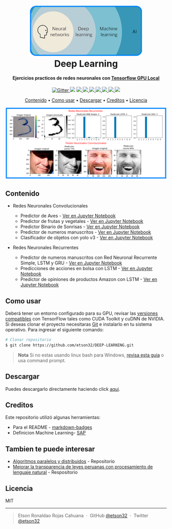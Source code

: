 <h1 align="center">
  <br>
  <a href="https://www.sap.com/insights/what-is-machine-learning.html"><img src="https://github.com/etson32/DEEP-LEARNING/blob/main/images/Deep%20Learning.png" alt="Markdownify" width="350"></a>
  <br>
  Deep Learning
  <br>
</h1>

<h4 align="center">Ejercicios practicos de redes neuronales con <a href="https://www.tensorflow.org/install/gpu" target="_blank">Tensorflow GPU Local</a></h4>

<p align="center">
  <a href="https://www.python.org/">
    <img src="https://img.shields.io/badge/python-3670A0?style=for-the-badge&logo=python&logoColor=ffdd54"
         alt="Gitter">
  </a>
  <a href="https://www.tensorflow.org/">
      <img src="https://img.shields.io/badge/TensorFlow-%23FF6F00.svg?style=for-the-badge&logo=TensorFlow&logoColor=white"></a>
  <a href="https://jupyter.org/">
      <img src="https://img.shields.io/badge/jupyter-%23FA0F00.svg?style=for-the-badge&logo=jupyter&logoColor=white">
  </a>
    <a href="https://keras.io/">
      <img src="https://img.shields.io/badge/Keras-%23D00000.svg?style=for-the-badge&logo=Keras&logoColor=white">
  </a>
  <a href="https://matplotlib.org/">
    <img src="https://img.shields.io/badge/Matplotlib-%23ffffff.svg?style=for-the-badge&logo=Matplotlib&logoColor=black">
  </a>
    <a href="https://numpy.org/">
    <img src="https://img.shields.io/badge/numpy-%23013243.svg?style=for-the-badge&logo=numpy&logoColor=white">
  </a>
    <a href="https://pandas.pydata.org/">
    <img src="https://img.shields.io/badge/pandas-%23150458.svg?style=for-the-badge&logo=pandas&logoColor=white">
  </a>
    <a href="https://scikit-learn.org/stable/">
    <img src="https://img.shields.io/badge/scikit--learn-%23F7931E.svg?style=for-the-badge&logo=scikit-learn&logoColor=white">
  </a>
    <a href="https://scipy.org/">
    <img src="https://img.shields.io/badge/SciPy-%230C55A5.svg?style=for-the-badge&logo=scipy&logoColor=%white">
  </a>
</p>

<p align="center">
  <a href="#contenido">Contenido</a> •
  <a href="#como-usar">Como usar</a> •
  <a href="#descargar">Descargar</a> •
  <a href="#creditos">Creditos</a> •
  <a href="#licencia">Licencia</a>
</p>

![screenshot](https://github.com/etson32/DEEP-LEARNING/blob/main/images/predictions.png)

## Contenido

* Redes Neuronales Convolucionales
  - Predictor de Aves - [Ver en Jupyter Notebook](https://github.com/etson32/DEEP-LEARNING/blob/main/Redes%20Neuronales%20Convolucionales/Clasificacion%20de%20Aves-Red%20Neuronal%20Convolucional.ipynb)
  - Predictor de frutas y vegetales - [Ver en Jupyter Notebook](https://github.com/etson32/DEEP-LEARNING/blob/main/Redes%20Neuronales%20Convolucionales/Clasificacion%20de%20Frutas%20y%20Vegetales%20-%20Red%20Neuronal%20Convolucional.ipynb)
  - Predictor Binario de Sonrisas - [Ver en Jupyter Notebook](https://github.com/etson32/DEEP-LEARNING/blob/main/Redes%20Neuronales%20Convolucionales/Clasificador%20Binario%20de%20Sonrisas-Red%20Neuronal%20Convolucional.ipynb)
  - Predictor de numeros manuscritos - [Ver en Jupyter Notebook](https://github.com/etson32/DEEP-LEARNING/blob/main/Redes%20Neuronales%20Convolucionales/Clasificador%20MNIST-Red%20Neuronal%20Convolucional.ipynb)
  - Clasificador de objetos con yolo v3 - [Ver en Jupyter Notebook](https://github.com/etson32/DEEP-LEARNING/blob/main/Redes%20Neuronales%20Convolucionales/Detector%20de%20objetos%20con%20Yolo%20v3%20y%20CNN/Clasificador%20de%20objetos%20yolo%20v3-Red%20Neuronal%20Convolucional.ipynb)

* Redes Neuronales Recurrentes
  - Predictor de numeros manuscritos con Red Neuronal Recurrente Simple, LSTM y GRU - [Ver en Jupyter Notebook](https://github.com/etson32/DEEP-LEARNING/blob/main/Redes%20Neuronales%20Recurrentes/Clasificador%20de%20numeros%20manuscritos%20-%20SimpleRNN%20-%20LSTM%20-%20GRU.ipynb)
  - Predicciones de acciones en bolsa con LSTM - [Ver en Jupyter Notebook](https://github.com/etson32/DEEP-LEARNING/blob/main/Redes%20Neuronales%20Recurrentes/Predicciones%20de%20acciones%20en%20la%20bolsa/Predicciones%20de%20acciones%20en%20bolsa-Red%20LSTM.ipynb)
  - Predictor de opiniones de productos Amazon con LSTM - [Ver en Jupyter Notebook](https://github.com/etson32/DEEP-LEARNING/blob/main/Redes%20Neuronales%20Recurrentes/Clasificador%20de%20opiniones%20de%20productos%20Amazon-Red%20LSTM.ipynb)

## Como usar

Deberá tener un entorno configurado para su GPU, revisar las [versiones compatibles](https://www.tensorflow.org/install/source_windows?hl=es-419#gpu) con TensorFlow tales como CUDA Toolkit y cuDNN de NVIDIA. Si deseas clonar el proyecto necesitaras [Git](https://git-scm.com) e instalarlo en tu sistema operativo. Para ingresar el siguiente comando:

```bash
# Clonar repositorio
$ git clone https://github.com/etson32/DEEP-LEARNING.git

```

> **Nota**
> Si no estas usando linux bash para Windows, [revisa esta guia](https://www.howtogeek.com/261575/how-to-run-graphical-linux-desktop-applications-from-windows-10s-bash-shell/) o usa command prompt.


## Descargar

Puedes descargarlo directamente haciendo click [aqui](https://github.com/etson32/DEEP-LEARNING/archive/refs/heads/main.zip).

## Creditos

Este repositorio utilizó algunas herramientas:

- Para el README - [markdown-badges](https://github.com/Ileriayo/markdown-badges)
- Definicion Machine Learning- [SAP](https://www.sap.com/insights/what-is-machine-learning.html)

## Tambien te puede interesar

- [Algoritmos paralelos y distribuidos](https://github.com/etson32/Algoritmos-Paralelos-y-Distribuidos) - Repositorio
- [Mejorar la transparencia de leyes peruanas con procesamiento de lenguaje natural](https://github.com/etson32/impove-tranparency-peruvian-laws-nlp) - Respositorio

## Licencia

MIT

---

> Etson Ronaldao Rojas Cahuana &nbsp;&middot;&nbsp;
> GitHub [@etson32](https://github.com/etson32) &nbsp;&middot;&nbsp;
> Twitter [@etson32](https://twitter.com/etson32)

